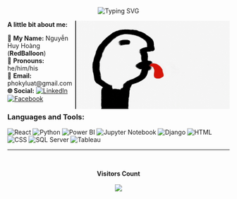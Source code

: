 <p align="center">
  <img src="https://readme-typing-svg.demolab.com?font=Fira+Code&weight=500&size=28&duration=4000&pause=1000&color=FF5733&center=true&vCenter=true&width=500&height=60&lines=Hi+there%2C+I'm+RedBalloon+🎈;Welcome+to+my+profile!" alt="Typing SVG">
</p>

<img align="right" alt="Nguyễn Huy Hoàng" src="https://github.com/RedBallooon/RedBalloon/blob/70410fc9b264743dd15be5f6c6a09b38f1617432/img/Balloon_GIF.gif" width="350px" height="200"/>

<p><strong>A little bit about me:</strong></p>
<ul style="list-style-type: none; padding: 0;">
  <li>🌟 <strong>My Name:</strong> Nguyễn Huy Hoàng (<strong>RedBalloon</strong>)</li>
  <li>🌈 <strong>Pronouns:</strong> he/him/his</li>
  <li>📧 <strong>Email:</strong> phokyluat@gmail.com</li>
  <li><strong>🌐 Social:</strong>
    <a href="https://www.linkedin.com/in/hoàng-nguyễn-huy-984203291/" target="_blank">
      <img src="https://img.shields.io/badge/-LinkedIn-0A66C2?style=for-the-badge&logo=linkedin&logoColor=white" alt="LinkedIn">
    </a>
    <a href="https://www.facebook.com/RedBalloonnnn" target="_blank">
      <img src="https://img.shields.io/badge/-Facebook-1877F2?style=for-the-badge&logo=facebook&logoColor=white" alt="Facebook">
    </a>
  </li>
</ul>

<h3>Languages and Tools:</h3>
<div>
  <img src="https://img.shields.io/badge/-React-61DAFB?style=for-the-badge&logo=react&logoColor=white" alt="React">
  <img src="https://img.shields.io/badge/-Python-3776AB?style=for-the-badge&logo=python&logoColor=white" alt="Python">
  <img src="https://img.shields.io/badge/-Power%20BI-F2C811?style=for-the-badge&logo=powerbi&logoColor=white" alt="Power BI">
  <img src="https://img.shields.io/badge/-Jupyter%20Notebook-F37626?style=for-the-badge&logo=jupyter&logoColor=white" alt="Jupyter Notebook">
  <img src="https://img.shields.io/badge/-Django-092E20?style=for-the-badge&logo=django&logoColor=white" alt="Django">
  <img src="https://img.shields.io/badge/-HTML-E34F26?style=for-the-badge&logo=html5&logoColor=white" alt="HTML">
  <img src="https://img.shields.io/badge/-CSS-1572B6?style=for-the-badge&logo=css3&logoColor=white" alt="CSS">
  <img src="https://img.shields.io/badge/-SQL%20Server-CC2927?style=for-the-badge&logo=microsoft-sql-server&logoColor=white" alt="SQL Server">
  <img src="https://img.shields.io/badge/-Tableau-E97627?style=for-the-badge&logo=tableau&logoColor=white" alt="Tableau">
</div>

---

<div align="center">
<br>
<p align="centre"><b><strong>Visitors Count</strong></b></p>  
<p align="center"><img align="center" src="https://profile-counter.glitch.me/{RedBallooon}/count.svg" /></p> 
</div>


